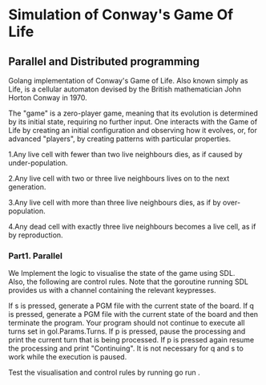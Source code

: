 # Simulation of Conway's Game Of Life 
## Parallel and Distributed programming
Golang implementation of Conway's Game of Life. Also known simply as Life, is a cellular automaton devised by the British mathematician John Horton Conway in 1970.

The "game" is a zero-player game, meaning that its evolution is determined by its initial state, requiring no further input. One interacts with the Game of Life by creating an initial configuration and observing how it evolves, or, for advanced "players", by creating patterns with particular properties.

1.Any live cell with fewer than two live neighbours dies, as if caused by under-population.

2.Any live cell with two or three live neighbours lives on to the next generation.

3.Any live cell with more than three live neighbours dies, as if by over-population.

4.Any dead cell with exactly three live neighbours becomes a live cell, as if by reproduction.

### Part1. Parallel

We Implement the logic to visualise the state of the game using SDL.  
Also, the following are control rules. Note that the goroutine running SDL provides us with a channel containing the relevant keypresses.

If s is pressed, generate a PGM file with the current state of the board.
If q is pressed, generate a PGM file with the current state of the board and then terminate the program. Your program should not continue to execute all turns set in gol.Params.Turns.
If p is pressed, pause the processing and print the current turn that is being processed. If p is pressed again resume the processing and print "Continuing". It is not necessary for q and s to work while the execution is paused.

Test the visualisation and control rules by running go run .

